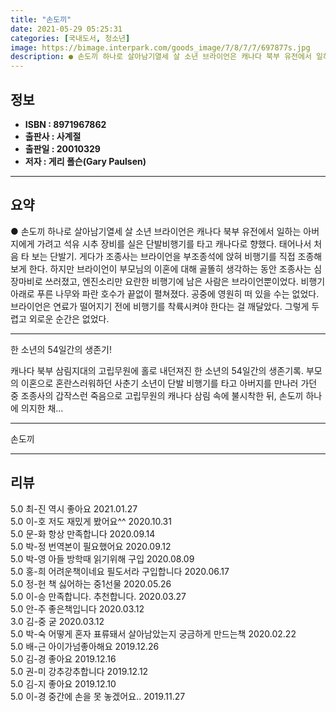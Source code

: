 ```yaml
---
title: "손도끼"
date: 2021-05-29 05:25:31
categories: [국내도서, 청소년]
image: https://bimage.interpark.com/goods_image/7/8/7/7/697877s.jpg
description: ● 손도끼 하나로 살아남기열세 살 소년 브라이언은 캐나다 북부 유전에서 일하는 아버지에게 가려고 석유 시추 장비를 실은 단발비행기를 타고 캐나다로 향했다. 태어나서 처음 타 보는 단발기. 게다가 조종사는 브라이언을 부조종석에 앉혀 비행기를 직접 조종해 보게 한다. 하지만 브라이언이 부
---
```


## **정보**

- **ISBN : 8971967862**
- **출판사 : 사계절**
- **출판일 : 20010329**
- **저자 : 게리 폴슨(Gary Paulsen)**

------



## **요약**

●  손도끼 하나로 살아남기열세 살 소년 브라이언은 캐나다 북부 유전에서 일하는 아버지에게 가려고 석유 시추 장비를 실은 단발비행기를 타고 캐나다로 향했다. 태어나서 처음 타 보는 단발기. 게다가 조종사는 브라이언을 부조종석에 앉혀 비행기를 직접 조종해 보게 한다. 하지만 브라이언이 부모님의 이혼에 대해 골똘히 생각하는 동안 조종사는 심장마비로 쓰러졌고, 엔진소리만 요란한 비행기에 남은 사람은 브라이언뿐이었다. 비행기 아래로 푸른 나무와 파란 호수가 끝없이 펼쳐졌다. 공중에 영원히 떠 있을 수는 없었다. 브라이언은 연료가 떨어지기 전에 비행기를 착륙시켜야 한다는 걸 깨달았다. 그렇게 두렵고 외로운 순간은 없었다.

------

한 소년의 54일간의 생존기!

캐나다 북부 삼림지대의 고립무원에 홀로 내던져진 한 소년의 54일간의 생존기록. 부모의 이혼으로 혼란스러워하던 사춘기 소년이 단발 비행기를 타고 아버지를 만나러 가던 중 조종사의 갑작스런 죽음으로 고립무원의 캐나다 삼림 속에 불시착한 뒤, 손도끼 하나에 의지한 채... 

------


손도끼 

------


## **리뷰** 

5.0 최-진 역시 좋아요 2021.01.27 <br/>5.0 이-호 저도 재밌게 봤어요^^ 2020.10.31 <br/>5.0 문-화 항상 만족합니다 2020.09.14 <br/>5.0 박-정 번역본이 필요했어요 2020.09.12 <br/>5.0 박-영 아들 방학때 읽기위해 구입 2020.08.09 <br/>5.0 홍-희 어려운책이네요
필도서라 구입합니다 2020.06.17 <br/>5.0 정-헌 책 싫어하는 중1선물 2020.05.26 <br/>5.0 이-승 만족합니다. 추천합니다.  2020.03.27 <br/>5.0 안-주 좋은책입니다 2020.03.12 <br/>3.0 김-중 굳 2020.03.12 <br/>5.0 박-숙 어떻게 혼자 표류돼서 살아남았는지 궁금하게 만드는책 2020.02.22 <br/>5.0 배-근 아이가넘좋아해요 2019.12.26 <br/>5.0 김-경 좋아요 2019.12.16 <br/>5.0 권-미 강추강추합니다  2019.12.12 <br/>5.0 김-지 좋아요 2019.12.10 <br/>5.0 이-경 중간에 손을 못 놓겠어요..
 2019.11.27 <br/>